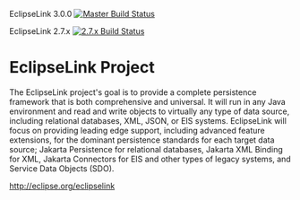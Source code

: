 [//]: # " Copyright (c) 2020 Oracle and/or its affiliates. All rights reserved. "
[//]: # "  "
[//]: # " This program and the accompanying materials are made available under the "
[//]: # " terms of the Eclipse Public License v. 2.0 which is available at "
[//]: # " http://www.eclipse.org/legal/epl-2.0, "
[//]: # " or the Eclipse Distribution License v. 1.0 which is available at "
[//]: # " http://www.eclipse.org/org/documents/edl-v10.php. "
[//]: # "  "
[//]: # " SPDX-License-Identifier: EPL-2.0 OR BSD-3-Clause "

EclipseLink 3.0.0 [![Master Build Status](https://travis-ci.org/eclipse-ee4j/eclipselink.svg?branch=master)](https://travis-ci.org/eclipse-ee4j/eclipselink)

EclipseLink 2.7.x [![2.7.x  Build Status](https://travis-ci.org/eclipse-ee4j/eclipselink.svg?branch=2.7)](https://travis-ci.org/eclipse-ee4j/eclipselink)


EclipseLink Project
========================================

The EclipseLink project's goal is to provide a complete persistence framework that is both
comprehensive and universal. It will run in any Java environment and read and write objects
to virtually any type of data source, including relational databases, XML, JSON, or EIS systems.
EclipseLink will focus on providing leading edge support, including advanced feature extensions,
for the dominant persistence standards for each target data source;
Jakarta Persistence for relational databases, Jakarta XML Binding for XML,
Jakarta Connectors for EIS and other types of legacy systems, and Service Data Objects (SDO).


http://eclipse.org/eclipselink
